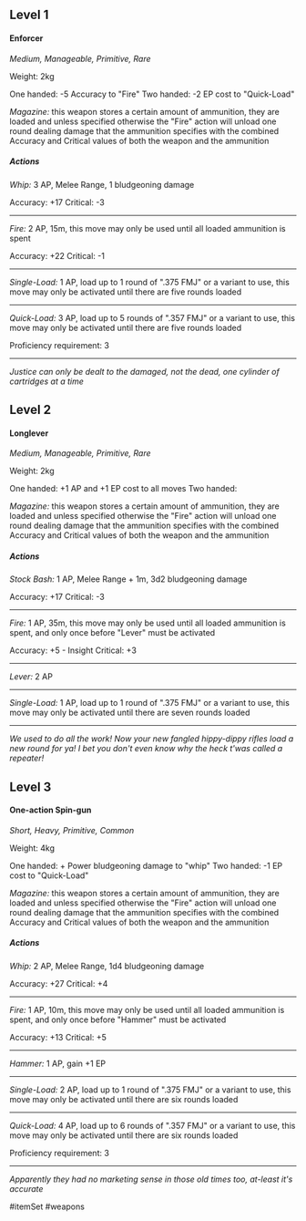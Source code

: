 ## Level 1
#### Enforcer
*Medium, Manageable, Primitive, Rare*

Weight: 2kg

One handed: -5 Accuracy to "Fire"
Two handed: -2 EP cost to "Quick-Load"

*Magazine:* this weapon stores a certain amount of ammunition, they are loaded and unless specified otherwise the "Fire" action will unload one round dealing damage that the ammunition specifies with the combined Accuracy and Critical values of both the weapon and the ammunition
##### Actions

*Whip:* 3 AP, Melee Range, 1 bludgeoning damage

Accuracy: +17
Critical: -3

---

*Fire:* 2 AP, 15m, this move may only be used until all loaded ammunition is spent

Accuracy: +22
Critical: -1

---

*Single-Load:* 1 AP, load up to 1 round of ".375 FMJ" or a variant to use, this move may only be activated until there are five rounds loaded

---

*Quick-Load:* 3 AP, load up to 5 rounds of ".357 FMJ" or a variant to use, this move may only be activated until there are five rounds loaded

Proficiency requirement: 3

---
*Justice can only be dealt to the damaged, not the dead, one cylinder of cartridges at a time*

## Level 2
#### Longlever
*Medium, Manageable, Primitive, Rare*

Weight: 2kg

One handed: +1 AP and +1 EP cost to all moves
Two handed: 

*Magazine:* this weapon stores a certain amount of ammunition, they are loaded and unless specified otherwise the "Fire" action will unload one round dealing damage that the ammunition specifies with the combined Accuracy and Critical values of both the weapon and the ammunition
##### Actions

*Stock Bash:* 1 AP, Melee Range + 1m,  3d2 bludgeoning damage

Accuracy: +17
Critical: -3

---

*Fire:* 1 AP, 35m, this move may only be used until all loaded ammunition is spent, and only once before "Lever" must be activated

Accuracy: +5 - Insight
Critical: +3

---

*Lever:* 2 AP

---

*Single-Load:* 1 AP, load up to 1 round of ".375 FMJ" or a variant to use, this move may only be activated until there are seven rounds loaded

---
*We used to do all the work! Now your new fangled hippy-dippy rifles load a new round for ya! I bet you don't even know why the heck t'was called a repeater!*

## Level 3
#### One-action Spin-gun
*Short, Heavy, Primitive, Common*

Weight: 4kg

One handed: + Power bludgeoning damage to "whip"
Two handed: -1 EP cost to "Quick-Load"

*Magazine:* this weapon stores a certain amount of ammunition, they are loaded and unless specified otherwise the "Fire" action will unload one round dealing damage that the ammunition specifies with the combined Accuracy and Critical values of both the weapon and the ammunition
##### Actions

*Whip:* 2 AP, Melee Range, 1d4 bludgeoning damage

Accuracy: +27
Critical: +4

---

*Fire:* 1 AP, 10m, this move may only be used until all loaded ammunition is spent, and only once before "Hammer" must be activated

Accuracy: +13
Critical: +5

---

*Hammer:* 1 AP, gain +1 EP

---

*Single-Load:* 2 AP, load up to 1 round of ".375 FMJ" or a variant to use, this move may only be activated until there are six rounds loaded

---

*Quick-Load:* 4 AP, load up to 6 rounds of ".357 FMJ" or a variant to use, this move may only be activated until there are six rounds loaded

Proficiency requirement: 3

---
*Apparently they had no marketing sense in those old times too, at-least it's accurate*

#itemSet #weapons 